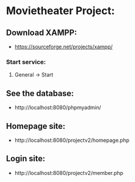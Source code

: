 # Movietheater Project:

## Download XAMPP:
- https://sourceforge.net/projects/xampp/
### Start service:
1. General -> Start

## See the database:
- http://localhost:8080/phpmyadmin/

## Homepage site:
- http://localhost:8080/projectv2/homepage.php

## Login site:
- http://localhost:8080/projectv2/member.php

